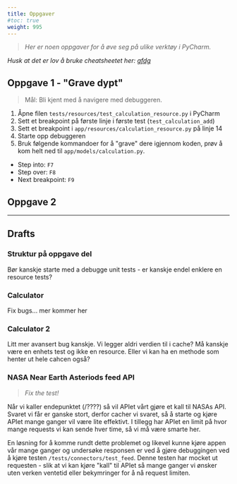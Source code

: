 ```yaml
---
title: Oppgaver
#toc: true
weight: 995
---
```


> _Her er noen oppgaver for å øve seg på ulike verktøy i PyCharm._

*Husk at det er lov å bruke cheatsheetet her: [gfdg](/chapters/04_ide_walkthrough)*

## Oppgave 1 - "Grave dypt" 

> Mål: Bli kjent med å navigere med debuggeren.

1. Åpne filen `tests/resources/test_calculation_resource.py` i PyCharm
2. Sett et breakpoint på første linje i første test (`test_calculation_add`)
3. Sett et breakpoint i `app/resources/calculation_resource.py` på linje 14
4. Starte opp debuggeren 
5. Bruk følgende kommandoer for å "grave" dere igjennom koden, prøv å kom helt ned til `app/models/calculation.py`.
- Step into: `F7`
- Step over: `F8`
- Next breakpoint: `F9`


## Oppgave 2


---

## Drafts

### Struktur på oppgave del 

Bør kanskje starte med a debugge unit tests - er kanskje endel enklere en resource tests?

### Calculator 

Fix bugs... mer kommer her 

### Calculator 2 

Litt mer avansert bug kanskje. Vi legger aldri verdien til i cache? Må kanskje være en enhets test og ikke en 
resource. Eller vi kan ha en methode som henter ut hele cahcen også? 

### NASA Near Earth Asteriods feed API

> *Fix the test!*

Når vi kaller endepunktet (/????) så vil APIet vårt gjøre et kall til NASAs API. Svaret vi får er ganske stort, 
derfor cacher vi svaret, så å starte og kjøre APIet mange ganger vil være lite effektivt. I tillegg har APIet en 
limit på hvor mange requests vi kan sende hver time, så vi må være smarte her. 

En løsning for å komme rundt dette problemet og likevel kunne kjøre appen vår mange ganger og undersøke responsen er 
ved å gjøre debuggingen ved å kjøre testen `/tests/connectors/test_feed`. Denne testen har mocket ut requesten - 
slik at vi kan kjøre "kall" til APIet så mange ganger vi ønsker uten verken ventetid eller bekymringer for å nå 
request limiten. 




